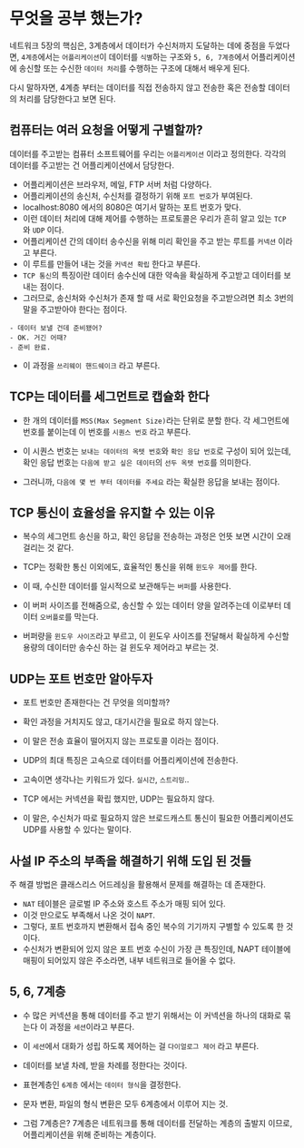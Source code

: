 # 무엇을 공부 했는가?

네트워크 5장의 핵심은, 3계층에서 데이터가 수신처까지 도달하는 데에 중점을 두었다면, 
`4계층`에서는 `어플리케이션`이 데이터를 `식별`하는 구조와 `5, 6, 7계층`에서 어플리케이션에 송신할 또는 수신한 `데이터 처리`를 수행하는 구조에 대해서 배우게 된다.

다시 말하자면, 4계층 부터는 데이터를 직접 전송하지 않고 전송한 혹은 전송할 데이터의 처리를 담당한다고 보면 된다.

## 컴퓨터는 여러 요청을 어떻게 구별할까?

데이터를 주고받는 컴퓨터 소프트웨어를 우리는 `어플리케이션` 이라고 정의한다. 각각의 데이터를 주고받는 건 어플리케이션에서 담당한다.

- 어플리케이션은 브라우저, 메일, FTP 서버 처럼 다양하다.
- 어플리케이션의 송신처, 수신처를 결정하기 위해 `포트 번호`가 부여된다.
- localhost:8080 에서의 8080은 여기서 말하는 포트 번호가 맞다.
- 이런 데이터 처리에 대해 제어를 수행하는 프로토콜은 우리가 흔히 알고 있는 `TCP` 와 `UDP` 이다.
- 어플리케이션 간의 데이터 송수신을 위해 미리 확인을 주고 받는 루트를 `커넥션` 이라고 부른다.
- 이 루트를 만들어 내는 것을 `커넥션 확립` 한다고 부른다.
- `TCP 통신`의 특징이란 데이터 송수신에 대한 약속을 확실하게 주고받고 데이터를 보내는 점이다.
- 그러므로, 송신처와 수신처가 존재 할 때 서로 확인요청을 주고받으려면 최소 3번의 말을 주고받아야 한다는 점이다.

```
- 데이터 보낼 건데 준비됐어?
- OK. 거긴 어때?
- 준비 완료.
```

- 이 과정을 `쓰리웨이 핸드쉐이크` 라고 부른다.

## TCP는 데이터를 세그먼트로 캡슐화 한다

- 한 개의 데이터를 `MSS(Max Segment Size)`라는 단위로 분할 한다. 각 세그먼트에 번호를 붙이는데 이 번호를 `시퀀스 번호` 라고 부른다.

- 이 시퀀스 번호는 `보내는 데이터의 옥텟 번호`와 `확인 응답 번호`로 구성이 되어 있는데, 확인 응답 번호는 `다음에 받고 싶은 데이터`의 `선두 옥텟 번호`를 의미한다.

- 그러니까, `다음에 몇 번 부터 데이터를 주세요` 라는 확실한 응답을 보내는 점이다.

## TCP 통신이 효율성을 유지할 수 있는 이유

- 복수의 세그먼트 송신을 하고, 확인 응답을 전송하는 과정은 언뜻 보면 시간이 오래 걸리는 것 같다.

- TCP는 정확한 통신 이외에도, 효율적인 통신을 위해 `윈도우 제어`를 한다.

- 이 때, 수신한 데이터를 일시적으로 보관해두는 `버퍼`를 사용한다.

- 이 버퍼 사이즈를 전해줌으로, 송신할 수 있는 데이터 양을 알려주는데 이로부터 데이터 `오버플로`를 막는다.

- 버퍼량을 `윈도우 사이즈`라고 부르고, 이 윈도우 사이즈를 전달해서 확실하게 수신할 용량의 데이터만 송수신 하는 걸 윈도우 제어라고 부르는 것.

## UDP는 포트 번호만 알아두자

- 포트 번호만 존재한다는 건 무엇을 의미할까?
- 확인 과정을 거치지도 않고, 대기시간을 필요로 하지 않는다.
- 이 말은 전송 효율이 떨어지지 않는 프로토콜 이라는 점이다.
- UDP의 최대 특징은 고속으로 데이터를 어플리케이션에 전송한다.
- 고속이면 생각나는 키워드가 있다. `실시간`, `스트리밍`..

- TCP 에서는 커넥션을 확립 했지만, UDP는 필요하지 않다.
- 이 말은, 수신처가 따로 필요하지 않은 브로드캐스트 통신이 필요한 어플리케이션도 UDP를 사용할 수 있다는 말이다.

## 사설 IP 주소의 부족을 해결하기 위해 도입 된 것들 

주 해결 방법은 클래스리스 어드레싱을 활용해서 문제를 해결하는 데 존재한다.


- `NAT` 테이블은 글로벌 IP 주소와 호스트 주소가 매핑 되어 있다.
- 이것 만으로도 부족해서 나온 것이 `NAPT`.
- 그렇다, 포트 번호까지 변환해서 접속 중인 복수의 기기까지 구별할 수 있도록 한 것이다.
- 수신처가 변환되어 있지 않은 포트 번호 수신이 가장 큰 특징인데, NAPT 테이블에 매핑이 되어있지 않은 주소라면, 내부 네트워크로 들어올 수 없다.

## 5, 6, 7계층

- 수 많은 커넥션을 통해 데이터를 주고 받기 위해서는  이 커넥션을 하나의 대화로 묶는다 이 과정을 `세션`이라고 부른다.

- 이 `세션`에서 대화가 성립 하도록 제어하는 걸 `다이얼로그 제어` 라고 부른다.

- 데이터를 보낼 차례, 받을 차례를 정한다는 것이다.

- 표현계층인 `6계층` 에서는 `데이터 형식`을 결정한다.

- 문자 변환, 파일의 형식 변환은 모두 6계층에서 이루어 지는 것.

- 그럼 7계층은? 7계층은 네트워크를 통해 데이터를 전달하는 계층의 출발지 이므로, 어플리케이션을 위해 준비하는 계층이다.

